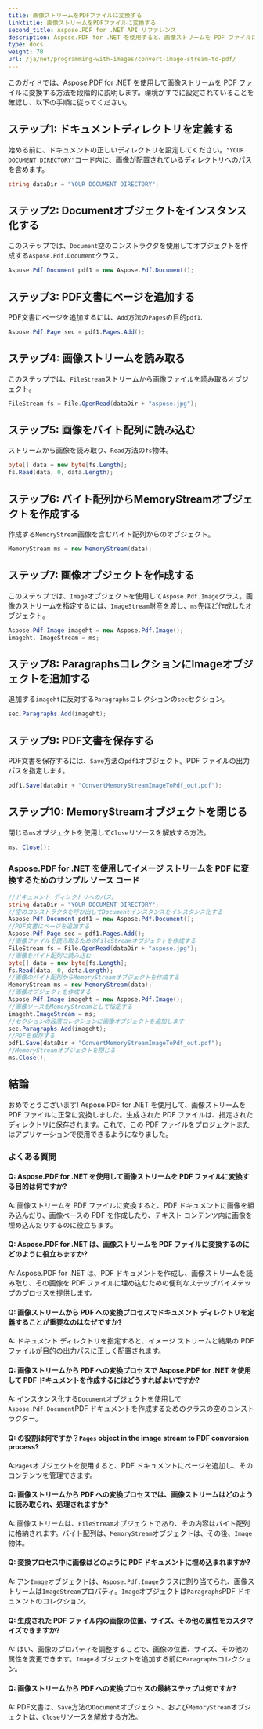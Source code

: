 ```yaml
---
title: 画像ストリームをPDFファイルに変換する
linktitle: 画像ストリームをPDFファイルに変換する
second_title: Aspose.PDF for .NET API リファレンス
description: Aspose.PDF for .NET を使用すると、画像ストリームを PDF ファイルに簡単に変換できます。
type: docs
weight: 70
url: /ja/net/programming-with-images/convert-image-stream-to-pdf/
---
```

このガイドでは、Aspose.PDF for .NET を使用して画像ストリームを PDF ファイルに変換する方法を段階的に説明します。環境がすでに設定されていることを確認し、以下の手順に従ってください。

## ステップ1: ドキュメントディレクトリを定義する

始める前に、ドキュメントの正しいディレクトリを設定してください。`"YOUR DOCUMENT DIRECTORY"`コード内に、画像が配置されているディレクトリへのパスを含めます。

```csharp
string dataDir = "YOUR DOCUMENT DIRECTORY";
```

## ステップ2: Documentオブジェクトをインスタンス化する

このステップでは、`Document`空のコンストラクタを使用してオブジェクトを作成する`Aspose.Pdf.Document`クラス。

```csharp
Aspose.Pdf.Document pdf1 = new Aspose.Pdf.Document();
```

## ステップ3: PDF文書にページを追加する

PDF文書にページを追加するには、`Add`方法の`Pages`の目的`pdf1`.

```csharp
Aspose.Pdf.Page sec = pdf1.Pages.Add();
```

## ステップ4: 画像ストリームを読み取る

このステップでは、`FileStream`ストリームから画像ファイルを読み取るオブジェクト。

```csharp
FileStream fs = File.OpenRead(dataDir + "aspose.jpg");
```

## ステップ5: 画像をバイト配列に読み込む

ストリームから画像を読み取り、`Read`方法の`fs`物体。

```csharp
byte[] data = new byte[fs.Length];
fs.Read(data, 0, data.Length);
```

## ステップ6: バイト配列からMemoryStreamオブジェクトを作成する

作成する`MemoryStream`画像を含むバイト配列からのオブジェクト。

```csharp
MemoryStream ms = new MemoryStream(data);
```

## ステップ7: 画像オブジェクトを作成する

このステップでは、`Image`オブジェクトを使用して`Aspose.Pdf.Image`クラス。画像のストリームを指定するには、`ImageStream`財産を渡し、`ms`先ほど作成したオブジェクト。

```csharp
Aspose.Pdf.Image imageht = new Aspose.Pdf.Image();
imageht. ImageStream = ms;
```

## ステップ8: ParagraphsコレクションにImageオブジェクトを追加する

追加する`imageht`に反対する`Paragraphs`コレクションの`sec`セクション。

```csharp
sec.Paragraphs.Add(imageht);
```

## ステップ9: PDF文書を保存する

PDF文書を保存するには、`Save`方法の`pdf1`オブジェクト。PDF ファイルの出力パスを指定します。

```csharp
pdf1.Save(dataDir + "ConvertMemoryStreamImageToPdf_out.pdf");
```

## ステップ10: MemoryStreamオブジェクトを閉じる

閉じる`ms`オブジェクトを使用して`Close`リソースを解放する方法。

```csharp
ms. Close();
```

### Aspose.PDF for .NET を使用してイメージ ストリームを PDF に変換するためのサンプル ソース コード 
```csharp
//ドキュメント ディレクトリへのパス。
string dataDir = "YOUR DOCUMENT DIRECTORY";
//空のコンストラクタを呼び出してDocumentインスタンスをインスタンス化する
Aspose.Pdf.Document pdf1 = new Aspose.Pdf.Document();
//PDF文書にページを追加する
Aspose.Pdf.Page sec = pdf1.Pages.Add();
//画像ファイルを読み取るためのFileStreamオブジェクトを作成する
FileStream fs = File.OpenRead(dataDir + "aspose.jpg");
//画像をバイト配列に読み込む
byte[] data = new byte[fs.Length];
fs.Read(data, 0, data.Length);
//画像のバイト配列からMemoryStreamオブジェクトを作成する
MemoryStream ms = new MemoryStream(data);
//画像オブジェクトを作成する
Aspose.Pdf.Image imageht = new Aspose.Pdf.Image();
//画像ソースをMemoryStreamとして指定する
imageht.ImageStream = ms;
//セクションの段落コレクションに画像オブジェクトを追加します
sec.Paragraphs.Add(imageht);
//PDFを保存する
pdf1.Save(dataDir + "ConvertMemoryStreamImageToPdf_out.pdf");
//MemoryStreamオブジェクトを閉じる
ms.Close();
```

## 結論

おめでとうございます! Aspose.PDF for .NET を使用して、画像ストリームを PDF ファイルに正常に変換しました。生成された PDF ファイルは、指定されたディレクトリに保存されます。これで、この PDF ファイルをプロジェクトまたはアプリケーションで使用できるようになりました。

### よくある質問

#### Q: Aspose.PDF for .NET を使用して画像ストリームを PDF ファイルに変換する目的は何ですか?

A: 画像ストリームを PDF ファイルに変換すると、PDF ドキュメントに画像を組み込んだり、画像ベースの PDF を作成したり、テキスト コンテンツ内に画像を埋め込んだりするのに役立ちます。

#### Q: Aspose.PDF for .NET は、画像ストリームを PDF ファイルに変換するのにどのように役立ちますか?

A: Aspose.PDF for .NET は、PDF ドキュメントを作成し、画像ストリームを読み取り、その画像を PDF ファイルに埋め込むための便利なステップバイステップのプロセスを提供します。

#### Q: 画像ストリームから PDF への変換プロセスでドキュメント ディレクトリを定義することが重要なのはなぜですか?

A: ドキュメント ディレクトリを指定すると、イメージ ストリームと結果の PDF ファイルが目的の出力パスに正しく配置されます。

#### Q: 画像ストリームから PDF への変換プロセスで Aspose.PDF for .NET を使用して PDF ドキュメントを作成するにはどうすればよいですか?

 A: インスタンス化する`Document`オブジェクトを使用して`Aspose.Pdf.Document`PDF ドキュメントを作成するためのクラスの空のコンストラクター。

####  Q: の役割は何ですか？`Pages` object in the image stream to PDF conversion process?

 A:`Pages`オブジェクトを使用すると、PDF ドキュメントにページを追加し、そのコンテンツを管理できます。

#### Q: 画像ストリームから PDF への変換プロセスでは、画像ストリームはどのように読み取られ、処理されますか?

 A: 画像ストリームは、`FileStream`オブジェクトであり、その内容はバイト配列に格納されます。バイト配列は、`MemoryStream`オブジェクトは、その後、`Image`物体。

#### Q: 変換プロセス中に画像はどのように PDF ドキュメントに埋め込まれますか?

 A: アン`Image`オブジェクトは、`Aspose.Pdf.Image`クラスに割り当てられ、画像ストリームは`ImageStream`プロパティ。`Image`オブジェクトは`Paragraphs`PDF ドキュメントのコレクション。

#### Q: 生成された PDF ファイル内の画像の位置、サイズ、その他の属性をカスタマイズできますか?

 A: はい、画像のプロパティを調整することで、画像の位置、サイズ、その他の属性を変更できます。`Image`オブジェクトを追加する前に`Paragraphs`コレクション。

#### Q: 画像ストリームから PDF への変換プロセスの最終ステップは何ですか?

 A: PDF文書は、`Save`方法の`Document`オブジェクト、および`MemoryStream`オブジェクトは、`Close`リソースを解放する方法。